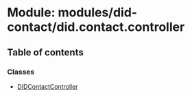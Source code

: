 # Module: modules/did-contact/did.contact.controller

## Table of contents

### Classes

- [DIDContactController](../classes/modules_did_contact_did_contact_controller.DIDContactController.md)
